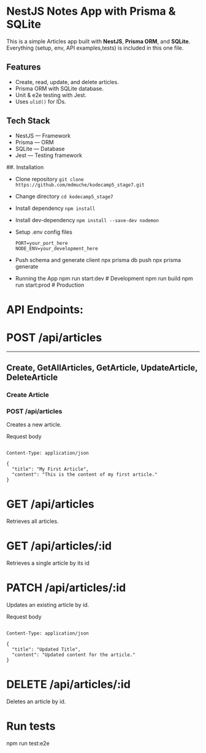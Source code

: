 # NestJS Notes App with Prisma & SQLite

This is a simple Articles app built with **NestJS**, **Prisma ORM**, and **SQLite**.  
Everything (setup, env, API examples,tests) is included in this one file.

## Features
- Create, read, update, and delete articles.
- Prisma ORM with SQLite database.
- Unit & e2e testing with Jest.
- Uses `ulid()` for IDs.

## Tech Stack
- NestJS — Framework
- Prisma — ORM
- SQLite — Database
- Jest — Testing framework

##. Installation
- Clone repository
   `git clone https://github.com/mdmuche/kodecamp5_stage7.git`

- Change directory
   `cd kodecamp5_stage7`

- Install dependency
   `npm install`

- Install dev-dependency
  `npm install --save-dev nodemon`

- Setup .env config files

  ```
  PORT=your_port_here
  NODE_ENV=your_development_here
  ```

- Push schema and generate client
npx prisma db push
npx prisma generate

- Running the App
npm run start:dev       # Development
npm run build
npm run start:prod      # Production

# API Endpoints:
# POST /api/articles
---

## Create, GetAllArticles, GetArticle, UpdateArticle, DeleteArticle

### Create Article

### POST /api/articles  
Creates a new article.

Request body

```

Content-Type: application/json

{
  "title": "My First Article",
  "content": "This is the content of my first article."
}

```
# GET /api/articles
Retrieves all articles.

# GET /api/articles/:id
Retrieves a single article by its id

# PATCH /api/articles/:id
Updates an existing article by id.

Request body

```

Content-Type: application/json

{
  "title": "Updated Title",
  "content": "Updated content for the article."
}

```

# DELETE /api/articles/:id
Deletes an article by id.

# Run tests
npm run test:e2e
